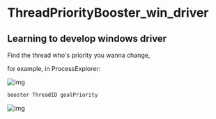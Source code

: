 # ThreadPriorityBooster_win_driver
## Learning to develop windows driver

Find the thread who's priority you wanna change, 

for example, in ProcessExplorer:

![img](https://f9ol3v0s7e.feishu.cn/space/api/box/stream/download/asynccode/?code=ZTQ5NjkwN2NlYmY5YzVlYTJlNDkyODY4NGFmY2NjMGJfSlYxd2hQdk9FZjJQY2VYNW0xT3Q4bTkzNm5RVkpPdGNfVG9rZW46UXllcWJOMlRib3M2aDl4bDRmOWNlY3BFbjFkXzE3MjEwMzA5Njg6MTcyMTAzNDU2OF9WNA)

```Bash
booster ThreadID goalPriority
```

![img](https://f9ol3v0s7e.feishu.cn/space/api/box/stream/download/asynccode/?code=MmQxYmNiYjg0MTU0YTgwMTVmMWJjZTMyZWE0NmQwNGRfcWpCb0dtNG9XZmI0b01lMEFPa29LRkxGNDY3Qm9sM0lfVG9rZW46QVNKWmJKMVpRb1FYWE54Nkk5WmNpYzFUbnFiXzE3MjEwMzA5Njg6MTcyMTAzNDU2OF9WNA)
